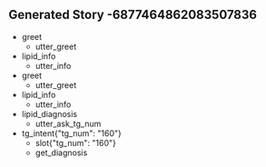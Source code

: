 ## Generated Story -6877464862083507836
* greet
    - utter_greet
* lipid_info
    - utter_info
* greet
    - utter_greet
* lipid_info
    - utter_info
* lipid_diagnosis
    - utter_ask_tg_num
* tg_intent{"tg_num": "160"}
    - slot{"tg_num": "160"}
    - get_diagnosis

